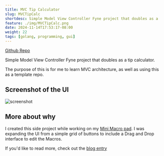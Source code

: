 ```yaml
---
title: MVC Tip Calculator
slug: MVCTipCalc
shortdesc: Simple Model View Controller Fyne project that doubles as a tip calculator.
feature: ./img/MVCTipCalc.png
date: 2024-11-14T17:53:17-08:00
weight: 22
tags: [golang, programming, gui]
---
```

[Github Repo](https://github.com/ssebs/MVCTipCalc)

Simple Model View Controller Fyne project that doubles as a tip calculator.

The purpose of this is for me to learn MVC architecture, as well as using this as a template repo.

## Screenshot of the UI
![screenshot](./img/MVCTipCalc.png)

## More about why
I created this side project while working on my [Mini Macro pad](/projects/go-mmp/). I was expanding the UI from a simple grid of buttons to include a Drag and Drop interface to edit the Macros. 

If you'd like to read more, check out the [blog entry](/blog/mvctipcalc/)

